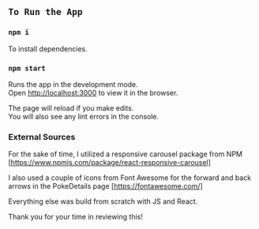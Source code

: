 ## `To Run the App`

### `npm i`

To install dependencies.

### `npm start`

Runs the app in the development mode.\
Open [http://localhost:3000](http://localhost:3000) to view it in the browser.

The page will reload if you make edits.\
You will also see any lint errors in the console.

### External Sources

For the sake of time, I utilized a responsive carousel package from NPM [https://www.npmjs.com/package/react-responsive-carousel]

I also used a couple of icons from Font Awesome for the forward and back arrows in the PokeDetails page [https://fontawesome.com/]

Everything else was build from scratch with JS and React.

Thank you for your time in reviewing this!
